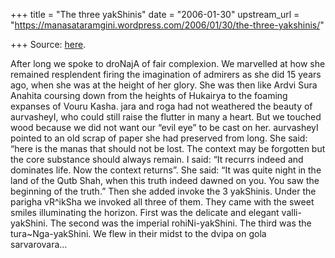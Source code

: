 +++
title = "The three yakShinis"
date = "2006-01-30"
upstream_url = "https://manasataramgini.wordpress.com/2006/01/30/the-three-yakshinis/"

+++
Source: [here](https://manasataramgini.wordpress.com/2006/01/30/the-three-yakshinis/).

After long we spoke to droNajA of fair complexion. We marvelled at how
she remained resplendent firing the imagination of admirers as she did
15 years ago, when she was at the height of her glory. She was then like
Ardvi Sura Anahita coursing down from the heights of Hukairya to the
foaming expanses of Vouru Kasha. jara and roga had not weathered the
beauty of aurvasheyI, who could still raise the flutter in many a heart.
But we touched wood because we did not want our “evil eye” to be cast on
her. aurvasheyI pointed to an old scrap of paper she had preserved from
long. She said: “here is the manas that should not be lost. The context
may be forgotten but the core substance should always remain. I said:
“It recurrs indeed and dominates life. Now the context returns”. She
said: “It was quite night in the land of the Qutb Shah, when this truth
indeed dawned on you. You saw the beginning of the truth.” Then she
added invoke the 3 yakShinis. Under the parigha vR^ikSha we invoked all
three of them. They came with the sweet smiles illuminating the horizon.
First was the delicate and elegant valli-yakShini. The second was the
imperial rohiNi-yakShini. The third was the tura\~Nga-yakShini. We flew
in their midst to the dvipa on gola sarvarovara…

